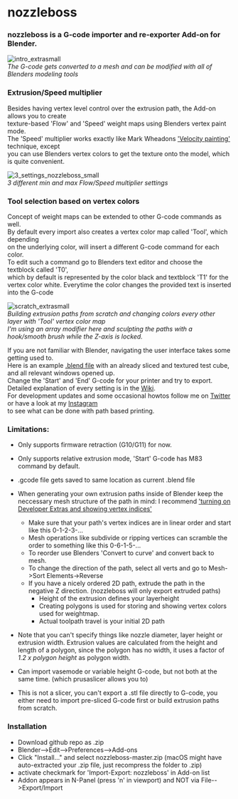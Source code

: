 # nozzleboss
### nozzleboss is a G-code importer and re-exporter Add-on for Blender.  
![intro_extrasmall](https://user-images.githubusercontent.com/17910445/150960353-a4e39422-3d2e-4e46-be27-bc2b35ba813f.gif)  
_The G-code gets converted to a mesh and can be modified with all of Blenders modeling tools_
 
### Extrusion/Speed multiplier
Besides having vertex level control over the extrusion path, the Add-on allows you to create   
texture-based 'Flow' and 'Speed' weight maps using Blenders vertex paint mode.  
The 'Speed' multiplier works exactly like Mark Wheadons ['Velocity painting'](https://github.com/MarkWheadon/velocity-painting) technique, except  
you can use Blenders vertex colors to get the texture onto the model, which is quite convenient.


![3_settings_nozzleboss_small](https://user-images.githubusercontent.com/17910445/151602354-62088802-b811-4b28-ba15-ea538a656761.png)  
_3 different min and max Flow/Speed multiplier settings_

### Tool selection based on vertex colors
Concept of weight maps can be extended to other G-code commands as well.  
By default every import also creates a vertex color map called 'Tool', which depending  
on the underlying color, will insert a different G-code command for each color.  
To edit such a command go to Blenders text editor and choose the textblock called 'T0',  
which by default is represented by the color black and textblock 'T1' for the vertex color white.
Everytime the color changes the provided text is inserted into the G-code


![scratch_extrasmall](https://user-images.githubusercontent.com/17910445/150961183-9e54d273-54b1-474b-a630-9ebda929d559.gif)  
_Building extrusion paths from scratch and changing colors every other layer with 'Tool' vertex color map_  
_I'm using an array modifier here and sculpting the paths with a hook/smooth brush while the Z-axis is locked._



If you are not familiar with Blender, navigating the user interface takes some getting used to.  
Here is an example [.blend file](https://github.com/Heinz-Loepmeier/misc/blob/main/nozzleboss_blend.zip) with an already sliced and textured test cube, and all relevant windows opened up.  
Change the 'Start' and 'End' G-code for your printer and try to export.  
Detailed explanation of every setting is in the [Wiki](https://github.com/Heinz-Loepmeier/nozzleboss/wiki).  
For development updates and some occasional howtos follow me on [Twitter](https://twitter.com/aeth1) or have a look at my [Instagram](https://www.instagram.com/nozzleboss/)  
to see what can be done with path based printing.




### Limitations: 
- Only supports firmware retraction (G10/G11) for now.  
- Only supports relative extrusion mode, 'Start' G-code has M83 command by default.
- .gcode file gets saved to same location as current .blend file 
- When generating your own extrusion paths inside of Blender keep the neccessary mesh structure of the path in mind:
   I recommend ['turning on Developer Extras and showing vertex indices'](https://blender.stackexchange.com/questions/158493/displaying-vertex-indices-in-blender-2-8-using-debug-mode)
   - Make sure that your path's vertex indices are in linear order and start like this 0-1-2-3-...
   - Mesh operations like subdivide or ripping vertices can scramble the order to something like this 0-6-1-5-...
   - To reorder use Blenders 'Convert to curve' and convert back to mesh.
   - To change the direction of the path, select all verts and go to Mesh->Sort Elements->Reverse
   - If you have a nicely ordered 2D path, extrude the path in the negative Z direction. (nozzleboss will only export extruded paths)
      - Height of the extrusion defines your layerheight
      - Creating polygons is used for storing and showing vertex colors used for weightmap.
      - Actual toolpath travel is your initial 2D path

- Note that you can't specify things like nozzle diameter, layer height or extrusion width. Extrusion values are calculated from the height and length of a polygon, since the polygon has no width, it uses a factor of _1.2 x polygon height_ as polygon width.
- Can import vasemode or variable height G-code, but not both at the same time. (which prusaslicer allows you to) 
- This is not a slicer, you can't export a .stl file directly to G-code, you either need to import pre-sliced G-code first or build extrusion paths from scratch. 


### Installation
- Download github repo as .zip
- Blender-->Edit-->Preferences-->Add-ons 
- Click "Install..." and select nozzleboss-master.zip (macOS might have auto-extracted your .zip file, just recompress the folder to .zip)
- activate checkmark for 'Import-Export: nozzleboss' in Add-on list
- Addon appears in N-Panel (press 'n' in viewport) and NOT via File-->Export/Import
